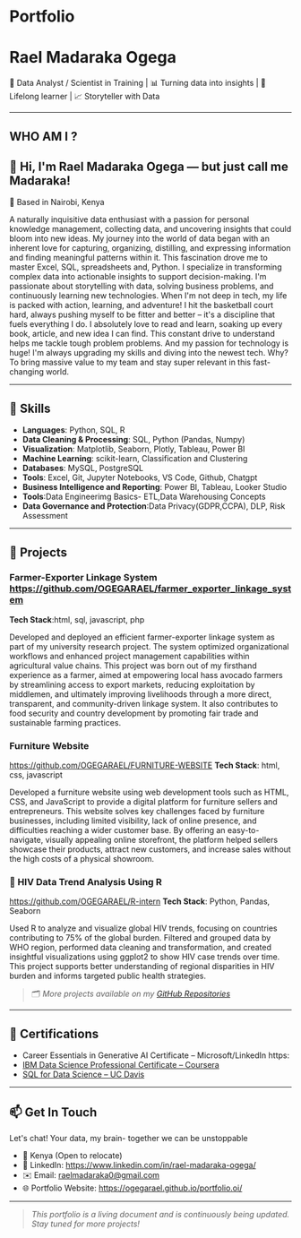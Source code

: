 # Portfolio

# Rael Madaraka Ogega

🎯 Data Analyst / Scientist in Training | 📊 Turning data into insights | 🧠 Lifelong learner  | 📈 Storyteller with Data

---

##  WHO AM I ? 
## 👋 Hi, I'm Rael Madaraka Ogega — but just call me **Madaraka**! 
📍 Based in Nairobi, Kenya

A naturally inquisitive data enthusiast with a passion for personal knowledge management, collecting data, and uncovering insights that could bloom into new ideas. My journey into the world of data began with an inherent love for capturing, organizing, distilling, and expressing information and finding meaningful patterns within it. This fascination drove me to master Excel, SQL, spreadsheets and, Python. I specialize in transforming complex data into actionable insights to support decision-making. I'm passionate about storytelling with data, solving business problems, and continuously learning new technologies.
When I'm not deep in tech, my life is packed with action, learning, and adventure! I hit the basketball court hard, always pushing myself to be fitter and better – it's a discipline that fuels everything I do. I absolutely love to read and learn, soaking up every book, article, and new idea I can find. This constant drive to understand helps me tackle tough problem problems. And my passion for technology is huge! I'm always upgrading my skills and diving into the newest tech. Why? To bring massive value to my team and stay super relevant in this fast-changing world.

---

## 🧰 Skills

- **Languages**: Python, SQL, R
- **Data Cleaning & Processing**: SQL, Python (Pandas, Numpy)
- **Visualization**: Matplotlib, Seaborn, Plotly, Tableau, Power BI
- **Machine Learning**: scikit-learn, Classification and Clustering
- **Databases**: MySQL, PostgreSQL 
- **Tools**: Excel, Git, Jupyter Notebooks, VS Code, Github, Chatgpt
- **Business Intelligence and Reporting**: Power BI, Tableau, Looker Studio
- **Tools**:Data Engineerimg Basics- ETL,Data Warehousing Concepts
- **Data Governance and Protection**:Data Privacy(GDPR,CCPA), DLP, Risk Assessment

---

## 📁 Projects

### Farmer-Exporter Linkage System https://github.com/OGEGARAEL/farmer_exporter_linkage_system
**Tech Stack**:html, sql, javascript, php 

Developed and deployed an efficient farmer-exporter linkage system as part of my university research project. The system optimized organizational workflows and enhanced project management capabilities within agricultural value chains.
This project was born out of my firsthand experience as a farmer, aimed at empowering local hass avocado farmers by streamlining access to export markets, reducing exploitation by middlemen, and ultimately improving livelihoods through a more direct, transparent, and community-driven linkage system. It also contributes to food security and country development by promoting fair trade and sustainable farming practices.


###  Furniture Website 
https://github.com/OGEGARAEL/FURNITURE-WEBSITE
**Tech Stack**: html, css, javascript

Developed a furniture website using web development tools such as HTML, CSS, and JavaScript to provide a digital platform for furniture sellers and entrepreneurs.
This website solves key challenges faced by furniture businesses, including limited visibility, lack of online presence, and difficulties reaching a wider customer base. By offering an easy-to-navigate, visually appealing online storefront, the platform helped sellers showcase their products, attract new customers, and increase sales without the high costs of a physical showroom.

### 🦠 HIV Data Trend Analysis Using R  
https://github.com/OGEGARAEL/R-intern
**Tech Stack**: Python, Pandas, Seaborn 

Used R to analyze and visualize global HIV trends, focusing on countries contributing to 75% of the global burden. Filtered and grouped data by WHO region, performed data cleaning and transformation, and created insightful visualizations using ggplot2 to show HIV case trends over time. This project supports better understanding of regional disparities in HIV burden and informs targeted public health strategies.

> 🗂 *More projects available on my [GitHub Repositories](https://github.com/yourusername?tab=repositories)*

---

## 📜 Certifications

- Career Essentials in Generative AI Certificate – Microsoft/LinkedIn https: 
- [IBM Data Science Professional Certificate – Coursera](https://coursera.org/verify/example)
- [SQL for Data Science – UC Davis](https://coursera.org/verify/example)

---

## 📫 Get In Touch
Let's chat!
Your data, my brain- together we can be unstoppable

- 📍 Kenya  (Open to relocate)
- 💼 LinkedIn: https://www.linkedin.com/in/rael-madaraka-ogega/
- ✉️ Email: raelmadaraka0@gmail.com
- 🌐 Portfolio Website: https://ogegarael.github.io/portfolio.oi/
  


---

> *This portfolio is a living document and is continuously being updated. Stay tuned for more projects!*
